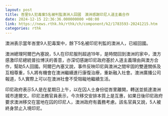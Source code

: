 ```yaml
---
layout: post
title: 峇里9人犯毒案5名被判監澳洲人回國　澳洲感謝印尼人道主義合作
date: 2024-12-15 22:36:36.000000000 +08:00
link: https://news.rthk.hk/rthk/ch/component/k2/1783593-20241215.htm
categories: rthk
---
```


澳洲表示當年峇里9人犯毒案中，餘下5名被印尼判監的澳洲人，已經回國。

澳洲總理阿爾巴內塞說，5人在印尼服刑超過19年，是時間回到澳洲的家中，澳方感激印尼總統普拉博沃的善意，亦深切感謝印尼政府基於人道主義理由與澳方合作，幫助5人回國。阿爾巴內塞又說，事件反映印尼與澳洲之間牢固的雙邊關係及互相尊重，5人將有機會在澳洲繼續進行康復治療，重新融入社會。澳洲廣播公司報道，5人實際上可以在澳洲社會不受阻礙地繼續生活。

印尼政府表示5人是在星期日上午，以在囚人士身份從峇里離開，轉送並抵達澳洲城市達爾文。印尼法務官員表示，今次移交安排本質上是互惠，如果日後印尼政府要求澳洲移交在當地在囚的印尼人，澳洲政府有義務考慮。該名官員又說，5人被終身禁止入境印尼。
